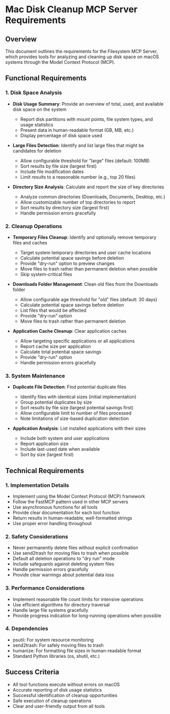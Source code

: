 # Mac Disk Cleanup MCP Server Requirements

## Overview
This document outlines the requirements for the Filesystem MCP Server, which provides tools for analyzing and cleaning up disk space on macOS systems through the Model Context Protocol (MCP).

## Functional Requirements

### 1. Disk Space Analysis
- **Disk Usage Summary**: Provide an overview of total, used, and available disk space on the system
  - Report disk partitions with mount points, file system types, and usage statistics
  - Present data in human-readable format (GB, MB, etc.)
  - Display percentage of disk space used

- **Large Files Detection**: Identify and list large files that might be candidates for deletion
  - Allow configurable threshold for "large" files (default: 100MB)
  - Sort results by file size (largest first)
  - Include file modification dates
  - Limit results to a reasonable number (e.g., top 20 files)

- **Directory Size Analysis**: Calculate and report the size of key directories
  - Analyze common directories (Downloads, Documents, Desktop, etc.)
  - Allow customizable number of top directories to report
  - Sort results by directory size (largest first)
  - Handle permission errors gracefully

### 2. Cleanup Operations
- **Temporary Files Cleanup**: Identify and optionally remove temporary files and caches
  - Target system temporary directories and user cache locations
  - Calculate potential space savings before deletion
  - Provide "dry-run" option to preview changes
  - Move files to trash rather than permanent deletion when possible
  - Skip system-critical files

- **Downloads Folder Management**: Clean old files from the Downloads folder
  - Allow configurable age threshold for "old" files (default: 30 days)
  - Calculate potential space savings before deletion
  - List files that would be affected
  - Provide "dry-run" option
  - Move files to trash rather than permanent deletion

- **Application Cache Cleanup**: Clear application caches
  - Allow targeting specific applications or all applications
  - Report cache size per application
  - Calculate total potential space savings
  - Provide "dry-run" option
  - Handle permission errors gracefully

### 3. System Maintenance
- **Duplicate File Detection**: Find potential duplicate files
  - Identify files with identical sizes (initial implementation)
  - Group potential duplicates by size
  - Sort results by file size (largest potential savings first)
  - Allow configurable limit to number of files processed
  - Note limitations of size-based duplication detection

- **Application Analysis**: List installed applications with their sizes
  - Include both system and user applications
  - Report application size
  - Include last-used date when available
  - Sort by size (largest first)

## Technical Requirements

### 1. Implementation Details
- Implement using the Model Context Protocol (MCP) framework
- Follow the FastMCP pattern used in other MCP servers
- Use asynchronous functions for all tools
- Provide clear documentation for each tool function
- Return results in human-readable, well-formatted strings
- Use proper error handling throughout

### 2. Safety Considerations
- Never permanently delete files without explicit confirmation
- Use send2trash for moving files to trash when possible
- Default all deletion operations to "dry run" mode
- Include safeguards against deleting system files
- Handle permission errors gracefully
- Provide clear warnings about potential data loss

### 3. Performance Considerations
- Implement reasonable file count limits for intensive operations
- Use efficient algorithms for directory traversal
- Handle large file systems gracefully
- Provide progress indication for long-running operations when possible

### 4. Dependencies
- psutil: For system resource monitoring
- send2trash: For safely moving files to trash
- humanize: For formatting file sizes in human-readable format
- Standard Python libraries (os, shutil, etc.)

## Success Criteria
- All tool functions execute without errors on macOS
- Accurate reporting of disk usage statistics
- Successful identification of cleanup opportunities
- Safe execution of cleanup operations
- Clear and user-friendly output from all tools